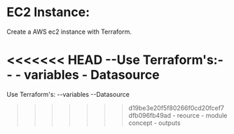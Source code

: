# EC2 Instance:
Create a AWS ec2 instance with Terraform.

<<<<<<< HEAD
--Use Terraform's:--
    - variables
    - Datasource
=======
Use Terraform's:
    --variables
    --Datasource
>>>>>>> d19be3e20f5f80266f0cd20fcef7dfb096fb49ad
    - reource
    - module concept
    - outputs
